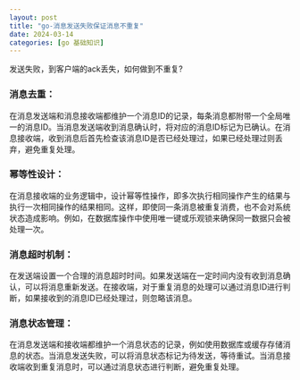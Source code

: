 ```yaml
---
layout: post
title: "go-消息发送失败保证消息不重复"
date: 2024-03-14
categories: [go 基础知识]
---
```

发送失败，到客户端的ack丢失，如何做到不重复?


### 消息去重：
在消息发送端和消息接收端都维护一个消息ID的记录，每条消息都附带一个全局唯一的消息ID。当消息发送端收到消息确认时，将对应的消息ID标记为已确认。在消息接收端，收到消息后首先检查该消息ID是否已经处理过，如果已经处理过则丢弃，避免重复处理。

### 幂等性设计：
在消息接收端的业务逻辑中，设计幂等性操作，即多次执行相同操作产生的结果与执行一次相同操作的结果相同。这样，即使同一条消息被重复消费，也不会对系统状态造成影响。例如，在数据库操作中使用唯一键或乐观锁来确保同一数据只会被处理一次。

### 消息超时机制：
在发送端设置一个合理的消息超时时间。如果发送端在一定时间内没有收到消息确认，可以将消息重新发送。在接收端，对于重复消息的处理可以通过消息ID进行判断，如果接收到的消息ID已经处理过，则忽略该消息。

### 消息状态管理：
在消息发送端和接收端都维护一个消息状态的记录，例如使用数据库或缓存存储消息的状态。当消息发送失败，可以将消息状态标记为待发送，等待重试。当消息接收端收到重复消息时，可以通过消息状态进行判断，避免重复处理。


